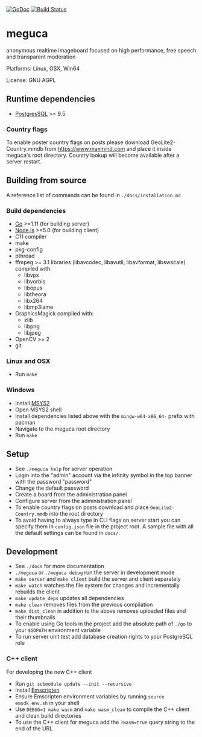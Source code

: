 [![GoDoc](https://godoc.org/github.com/bakape/meguca?status.svg)](https://godoc.org/github.com/bakape/meguca)
[![Build Status](https://travis-ci.org/bakape/meguca.svg?branch=master)](https://travis-ci.org/bakape/meguca)

# meguca
anonymous realtime imageboard focused on high performance, free speech and transparent moderation

Platforms: Linux, OSX, Win64

License: GNU AGPL

## Runtime dependencies
* [PostgresSQL](https://www.postgresql.org/download/) >= 9.5

### Country flags

To enable poster country flags on posts please download GeoLite2-Country.mmdb from https://www.maxmind.com and place it inside meguca's root directory. Country lookup will become available after a server restart.

## Building from source
A reference list of commands can be found in `./docs/installation.md`

### Build dependencies
* [Go](https://golang.org/doc/install) >=1.11 (for building server)
* [Node.js](https://nodejs.org) >=5.0 (for building client)
* C11 compiler
* make
* pkg-config
* pthread
* ffmpeg >= 3.1 libraries (libavcodec, libavutil, libavformat, libswscale)
compiled with:
    * libvpx
    * libvorbis
    * libopus
    * libtheora
    * libx264
    * libmp3lame
* GraphicsMagick compiled with:
    * zlib
    * libpng
    * libjpeg
* OpenCV >= 2
* git

### Linux and OSX
* Run `make`

### Windows
* Install [MSYS2](https://sourceforge.net/projects/msys2/)
* Open MSYS2 shell
* Install dependencies listed above with the `mingw-w64-x86_64-` prefix with
pacman
* Navigate to the meguca root directory
* Run `make`

## Setup
* See `./meguca help` for server operation
* Login into the "admin" account via the infinity symbol in the top banner with
the password "password"
* Change the default password
* Create a board from the administration panel
* Configure server from the administration panel
* To enable country flags on posts download and place `GeoLite2-Country.mmdb`
into the root directory
* To avoid having to always type in CLI flags on server start you can specify them in `config.json` file in the project root. A sample file with all the default settings can be found in `docs/`.

## Development

* See `./docs` for more documentation
* `./meguca` or `./meguca debug` run the server in development mode
* `make server` and `make client` build the server and client separately
* `make watch` watches the file system for changes and incrementally rebuilds
the client
* `make update_deps` updates all dependencies
* `make clean` removes files from the previous compilation
* `make dist_clean` in addition to the above removes uploaded files and their
thumbnails
* To enable using Go tools in the project add the absolute path of `./go` to
your `$GOPATH` environment variable
* To run server unit test add database creation rights to your PostgreSQL role

### C++ client
For developing the new C++ client

* Run `git submodule update --init --recursive`
* Install [Emscripten](http://kripken.github.io/emscripten-site/docs/getting_started/downloads.html)
* Ensure Emscripten environment variables by running `source emsdk_env.sh` in your shell
* Use `DEBUG=1 make wasm` and `make wasm_clean` to compile the C++ client and clean build directories
* To use the C++ client for meguca add the `?wasm=true` query string to the end of the URL
